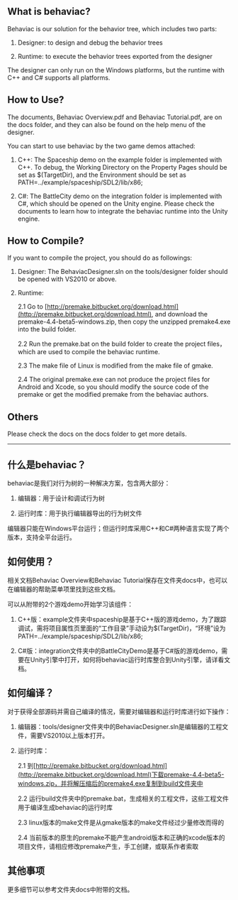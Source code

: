 What is behaviac?
------------------------------------------

Behaviac is our solution for the behavior tree, which includes two parts:

1. Designer: to design and debug the behavior trees

2. Runtime: to execute the behavior trees exported from the designer

The designer can only run on the Windows platforms, but the runtime with C++ and C# supports all platforms.


How to Use?
------------------------------------------

The documents, Behaviac Overview.pdf and Behaviac Tutorial.pdf, are on the docs folder, and they can also be found on the help menu of the designer.

You can start to use behaviac by the two game demos attached:

1. C++: The Spaceship demo on the example folder is implemented with C++. To debug, the Working Directory on the Property Pages should be set as $(TargetDir), and the Environment should be set as PATH=../example/spaceship/SDL2/lib/x86;

2. C#: The BattleCity demo on the integration folder is implemented with C#, which should be opened on the Unity engine. Please check the documents to learn how to integrate the behaviac runtime into the Unity engine.


How to Compile?
------------------------------------------

If you want to compile the project, you should do as followings:

1. Designer: The BehaviacDesigner.sln on the tools/designer folder should be opened with VS2010 or above.

2. Runtime:

	2.1 Go to [http://premake.bitbucket.org/download.html](http://premake.bitbucket.org/download.html), and download the premake-4.4-beta5-windows.zip, then copy the unzipped premake4.exe into the build folder.

	2.2 Run the premake.bat on the build folder to create the project files，which are used to compile the behaviac runtime.

	2.3 The make file of Linux is modified from the make file of gmake.

	2.4 The original premake.exe can not produce the project files for Android and Xcode, so you should modify the source code of the premake or get the modified premake from the behaviac authors.


Others
------------------------------------------

Please check the docs on the docs folder to get more details.


------------------------------------------


什么是behaviac？
------------------------------------------

behaviac是我们对行为树的一种解决方案，包含两大部分：

1. 编辑器：用于设计和调试行为树

2. 运行时库：用于执行编辑器导出的行为树文件

编辑器只能在Windows平台运行；但运行时库采用C++和C#两种语言实现了两个版本，支持全平台运行。


如何使用？
------------------------------------------

相关文档Behaviac Overview和Behaviac Tutorial保存在文件夹docs中，也可以在编辑器的帮助菜单项里找到这些文档。

可以从附带的2个游戏demo开始学习该组件：

1. C++版：example文件夹中spaceship是基于C++版的游戏demo，为了跟踪调试，需将项目属性页里面的“工作目录”手动设为$(TargetDir)，“环境”设为PATH=../example/spaceship/SDL2/lib/x86;

2. C#版：integration文件夹中的BattleCityDemo是基于C#版的游戏demo，需要在Unity引擎中打开，如何将behaviac运行时库整合到Unity引擎，请详看文档。


如何编译？
------------------------------------------

对于获得全部源码并需自己编译的情况，需要对编辑器和运行时库进行如下操作：

1. 编辑器：tools/designer文件夹中的BehaviacDesigner.sln是编辑器的工程文件，需要VS2010以上版本打开。

2. 运行时库：

	2.1 到[http://premake.bitbucket.org/download.html](http://premake.bitbucket.org/download.html)下载premake-4.4-beta5-windows.zip，并将解压缩后的premake4.exe复制到build文件夹中
	
	2.2 运行build文件夹中的premake.bat，生成相关的工程文件，这些工程文件用于编译生成behaviac的运行时库
	
	2.3 linux版本的make文件是从gmake版本的make文件经过少量修改而得的
	
	2.4 当前版本的原生的premake不能产生android版本和正确的xcode版本的项目文件，请相应修改premake产生，手工创建，或联系作者索取


其他事项
------------------------------------------

更多细节可以参考文件夹docs中附带的文档。